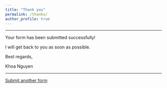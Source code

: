```yaml
---
title: "Thank you"
permalink: /thanks/
author_profile: true
---
```

_____
Your form has been submitted successfully!

I will get back to you as soon as possible.


Best regards,

Khoa Nguyen
_____

[Submit another form](/contact/)
